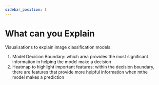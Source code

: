 ```yaml
---
sidebar_position: 1
---
```


# What can you Explain

Visualisations to explain image classification models:

1. Model Decision Boundary: which area provides the most significant information in helping the model make a decision
2. Heatmap to highlight important features: within the decision boundary, there are features that provide more helpful information when mthe model makes a prediction
